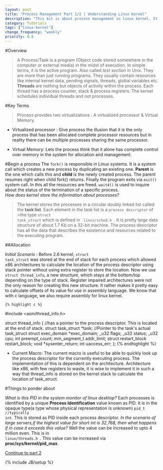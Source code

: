 ```yaml
---
layout: post
title: "Process Management Part 1/2 | Understanding Linux Kernel"
description: "This bit is about process management in linux kernel. It is important to study this before moving on."
category: Tutorials
tags: ["linux-kernel"]
change_frequency: "weekly"
priority: 0.8
---
```


#Overview

>A Process/Task is a program (Object code stored somewhere in the computer or external media) in the midst of execution. In simple terms, it is the active program.
>Also called *test section* in Unix. They are more than just running programs. They usually contain resources like internal kernel data, pending signals, threads, global variables etc. 
>**Threads** are nothing but objects of activity within the process. Each thread has a process counter, stack & process registers. 
>The kernel schedules individual threads and not processes.

#Key Terms

>Process provides two virtualizations : A virtualized processor & Virtual Memory.				

* Virtualized processor : Give process the illusion that it is the only process that has been allocated complete processor resources but in reality there can be multiple processes sharing the same processor.							

* Virtual Memory:  Lets the process think that it alone has complete control over memory in the system for allocation and management.						

#Begin a process
The <code>fork()</code> is responsible in Linux systems. It is a system call which creates a new process by duplicating an existing one. **Parent** is the one which calls this and **child** is the newly created process. The parent resumes right when child fork() returns. Finally the program exits via <code>exit()</code> system call. In this all the resources are freed. <code>wait4()</code> is used to inquire about the status of the termination of a specific process.			
*How does kernel store the information about processes?*
>The kernel stores the processes in a circular doubly linked list called the **task list**. Each element in the task list is a <code>process descriptor</code> of >the type <code>struct task_struct</code> which is defined in <code> linux/sched.h </code>. It is pretty large data structure of about 1.7 Kb on a 32-bit machine. 
>The process descriptor has all the data that describes the existence and resources related to the executing program. 				

##Allocation 

*Initial Scenario* : Before 2.6 kernel, <code>struct task_struct</code> was stored at the end of stack for each process which allowed x86 architectures to calculate the location of the process descriptor using stack pointer without using extra register to store the location. Now we use <code>struct thread_info</code>, a new structure, which stays at the bottom/top depending on the type of stack. Register impaired architectures were not the only reason for creating this new structure. It rather makes it pretty easy to calculate offsets of its value for use in assembly language. We know that with c language, we also require assembly for linux kernel.									

	{% highlight c %}
#include <asm/thread_info.h>

struct thread_info {	 //has a pointer to the process descriptor. This is located at the end of stack.
	struct task_struct *task; //Pointer to the task's actual task_struct
	struct exec_domain *exec_domain;
	_u32 flags;
	_u32 status;
	_u32 cpu;
	int preempt_count;
	mm_segment_t addr_limit;
	struct restart_block restart_block;
	void *sysenter_return;
	int uaccess_err;
};
	{% endhighlight %}

* Current Macro: The current macro is useful to be able to quickly look up the process descriptor for the currently executing process. The implementation of this is dependent on the architecture. Architecture like x86, with few registers to waste, it is wise to implement it in such a way that thread_info is stored on the kernel stack to calculate the location of task_struct.						

#Things to ponder about

*What is this PID in the system monitor of linux desktop?*
Each processes is identified by a unique **Process Identification** value known as PID. It is in the opaque type(a type whose physical representation is unknown) <code>pid_t //typically int</code>. This is stored as PID inside each process descriptor.
*In the scenario of large servers,if the highest value for short int is 32,768, then what happens if in case it exceeds this value?*
Well the value can be increased to upto 4 million even. This is in <code> linux/threads.h </code>. This value can be increased via **proc/sys/kernel/pid_max**.				
						

[Continue to part 2](http://bhavyanshu.github.io/tutorials/process-management-part-2/10/30/2013/)

{% include JB/setup %}
